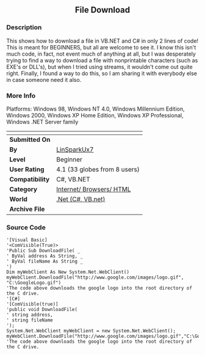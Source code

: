 ﻿<div align="center">

## File Download


</div>

### Description

This shows how to download a file in VB.NET and C# in only 2 lines of code! This is meant for BEGINNERS, but all are welcome to see it. I know this isn't much code, in fact, not event much of anything at all, but I was desperately trying to find a way to download a file with nonprintable characters (such as EXE's or DLL's), but when I tried using streams, it wouldn't come out quite right. Finally, I found a way to do this, so I am sharing it with everybody else in case someone need it also.
 
### More Info
 
Platforms: Windows 98, Windows NT 4.0, Windows Millennium Edition, Windows 2000, Windows XP Home Edition, Windows XP Professional, Windows .NET Server family


<span>             |<span>
---                |---
**Submitted On**   |
**By**             |[LinSparkUx7](https://github.com/Planet-Source-Code/PSCIndex/blob/master/ByAuthor/linsparkux7.md)
**Level**          |Beginner
**User Rating**    |4.1 (33 globes from 8 users)
**Compatibility**  |C\#, VB\.NET
**Category**       |[Internet/ Browsers/ HTML](https://github.com/Planet-Source-Code/PSCIndex/blob/master/ByCategory/internet-browsers-html__10-9.md)
**World**          |[\.Net \(C\#, VB\.net\)](https://github.com/Planet-Source-Code/PSCIndex/blob/master/ByWorld/net-c-vb-net.md)
**Archive File**   |[](https://github.com/Planet-Source-Code/linsparkux7-file-download__10-1473/archive/master.zip)





### Source Code

```
'[Visual Basic]
'<ComVisible(True)>
'Public Sub DownloadFile( _
' ByVal address As String, _
' ByVal fileName As String _
')
Dim myWebClient As New System.Net.WebClient()
myWebClient.DownloadFile("http://www.google.com/images/logo.gif", "C:\GoogleLogo.gif")
'The code above downloads the google logo into the root directory of the C drive.
'[C#]
'[ComVisible(true)]
'public void DownloadFile(
' string address,
' string fileName
');
System.Net.WebClient myWebClient = new System.Net.WebClient();
myWebClient.DownloadFile("http://www.google.com/images/logo.gif","C:\GoogleLogo.gif");
'The code above downloads the google logo into the root directory of the C drive.
```

